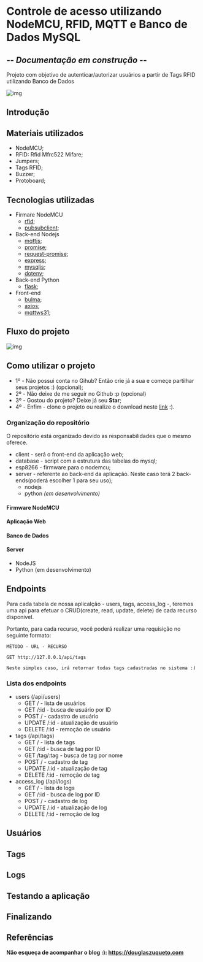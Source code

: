 # Controle de acesso utilizando NodeMCU, RFID, MQTT e Banco de Dados MySQL

## *-- Documentação em construção --* 
Projeto com objetivo de autenticar/autorizar usuários a partir de Tags RFID utilizando Banco de Dados

![img](https://raw.githubusercontent.com/douglaszuqueto/esp8266-rfid-banco-de-dados/master/files/images/diagrama.png)

## Introdução

## Materiais utilizados

* NodeMCU;
* RFID: Rfid Mfrc522 Mifare;
* Jumpers;
* Tags RFID;
* Buzzer;
* Protoboard;

## Tecnologias utilizadas

* Firmare NodeMCU
    * [rfid](https://github.com/miguelbalboa/rfid/);
    * [pubsubclient](https://github.com/knolleary/pubsubclient);
* Back-end Nodejs
    * [mqttjs](https://github.com/mqttjs/MQTT.js);
    * [promise](https://github.com/then/promise);
    * [request-promise](https://github.com/request/request-promise);
    * [express](https://github.com/expressjs/express);
    * [mysqljs](https://github.com/mysqljs/mysql);
    * [dotenv](https://github.com/motdotla/dotenv);
* Back-end Python
    * [flask](https://github.com/pallets/flask);
* Front-end
    * [bulma](https://github.com/jgthms/bulma);
    * [axios](https://github.com/mzabriskie/axios);
    * [mqttws31](https://github.com/eclipse/paho.mqtt.javascript);

## Fluxo do projeto

![img](https://raw.githubusercontent.com/douglaszuqueto/esp8266-rfid-banco-de-dados/master/files/images/diagrama.png)


## Como utilizar o projeto

* 1º - Não possui conta no Gihub? Então crie já a sua e começe partilhar seus projetos :) (opcional);
* 2º - Não deixe de me seguir no Github :p (opcional)
* 3º - Gostou do projeto? Deixe já seu **Star**;
* 4º - Enfim - clone o projeto ou realize o download neste [link](https://github.com/douglaszuqueto/esp8266-rfid-banco-de-dados/archive/master.zip) :).

### Organização do repositório

O repositório está organizado devido as responsabilidades que o mesmo oferece.

* client - será o front-end da aplicação web;
* database - script com a estrutura das tabelas do mysql;
* esp8266 - firmware para o nodemcu;
* server - referente ao back-end da aplicação. Neste caso terá 2 back-ends(poderá escolher 1 para seu uso);
    * nodejs
    * python *(em desenvolvimento)*

#### Firmware NodeMCU

#### Aplicação Web

#### Banco de Dados

#### Server

* NodeJS
* Python (em desenvolvimento)

## Endpoints

Para cada tabela de nossa aplicalção - users, tags, access_log -, teremos
uma api para efetuar o CRUD(create, read, update, delete) de cada recurso disponível.

Portanto, para cada recurso, você poderá realizar uma requisição no seguinte formato:

```
MÉTODO - URL - RECURSO

GET http://127.0.0.1/api/tags

Neste simples caso, irá retornar todas tags cadastradas no sistema :)
```

### Lista dos endpoints

* users (/api/users)
    * GET / - lista de usuários
    * GET /:id - busca de usuário por ID
    * POST / - cadastro de usuário
    * UPDATE /:id - atualização de usuário
    * DELETE /:id - remoção de usuário
* tags (/api/tags)
    * GET / - lista de tags
    * GET /:id - busca de tag por ID
    * GET /tag/:tag - busca de tag por nome
    * POST / - cadastro de tag
    * UPDATE /:id - atualização de tag
    * DELETE /:id - remoção de tag
* access_log (/api/logs)
    * GET / - lista de logs
    * GET /:id - busca de log por ID
    * POST / - cadastro de log
    * UPDATE /:id - atualização de log
    * DELETE /:id - remoção de log
    
    
## Usuários

## Tags

## Logs

## Testando a aplicação

## Finalizando

## Referências

**Não esqueça de acompanhar o blog :): https://douglaszuqueto.com**

